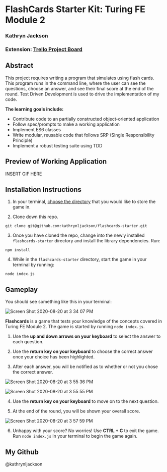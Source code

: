 # FlashCards Starter Kit: Turing FE Module 2
### Kathryn Jackson
### Extension: [Trello Project Board](https://trello.com/b/cf2Jiow3/flash-cards)

## Abstract

This project requires writing a program that simulates using flash cards. This program runs in the command line, where the user can see the questions, choose an answer, and see their final score at the end of the round. Test Driven Development is used to drive the implementation of my code.

**The learning goals include:**
* Contribute code to an partially constructed object-oriented application
* Follow spec/prompts to make a working application
* Implement ES6 classes
* Write modular, reusable code that follows SRP (Single Responsibility Principle)
* Implement a robust testing suite using TDD


## Preview of Working Application

INSERT GIF HERE


## Installation Instructions

1. In your terminal, [choose the directory](https://www.git-tower.com/learn/git/ebook/en/command-line/appendix/command-line-101#:~:text=To%20change%20this%20current%20working,%24%20cd%20..) that you would like to store the game in. 

2. Clone down this repo.
```
git clone git@github.com:kathrynljackson/flashcards-starter.git
```

3. Once you have cloned the repo, change into the newly installed `flashcards-starter` directory and install the library dependencies. Run:
```
npm install
```

4. While in the `flashcards-starter` directory, start the game in your terminal by running:

```
node index.js
```


## Gameplay
You should see something like this in your terminal:

![Screen Shot 2020-08-20 at 3 34 07 PM](https://user-images.githubusercontent.com/65988644/90831556-39a7eb80-e301-11ea-9ec7-4e7c4fde1910.png)

**Flashcards** is a game that tests your knowledge of the concepts covered in Turing FE Module 2. The game is started by running `node index.js`.

1. Use the **up and down arrows on your keyboard** to select the answer to each question.

2. Use the **return key on your keyboard** to choose the correct answer once your choice has been highlighted. 

3. After each answer, you will be notified as to whether or not you chose the correct answer.

![Screen Shot 2020-08-20 at 3 55 36 PM](https://user-images.githubusercontent.com/65988644/90831579-49273480-e301-11ea-87c2-7f97d57cd786.png)

![Screen Shot 2020-08-20 at 3 55 55 PM](https://user-images.githubusercontent.com/65988644/90831606-580de700-e301-11ea-8026-5000821b5dc7.png)

4. Use the **return key on your keyboard** to move on to the next question.

5. At the end of the round, you will be shown your overall score.

![Screen Shot 2020-08-20 at 3 57 59 PM](https://user-images.githubusercontent.com/65988644/90831527-2c8afc80-e301-11ea-99e0-1711c9a016fc.png)

6. Unhappy with your score? No worries! Use **CTRL + C** to exit the game. Run `node index.js` in your terminal to begin the game again. 


## My Github
@kathrynljackson
